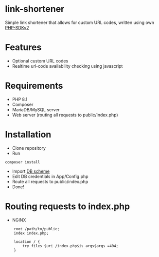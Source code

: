 # link-shortener
Simple link shortener that allows for custom URL codes, written using own [PHP-SDKv2](https://github.com/lopatar/PHP-SDKv2)

# Features
- Optional custom URL codes
- Realtime url-code availability checking using javascript

# Requirements
- PHP 8.1
- Composer
- MariaDB/MySQL server
- Web server (routing all requests to public/index.php)

# Installation
- Clone repository
- Run
```shell
composer install
```
- Import [DB scheme](https://github.com/lopatar/link-shortener/blob/main/db.sql)
- Edit DB credentials in App/Config.php
- Route all requests to public/index.php
- Done!

# Routing requests to index.php

- NGINX

```
    root /path/to/public;
    index index.php;

    location / {
        try_files $uri /index.php$is_args$args =404;
    }
```